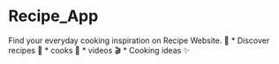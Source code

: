 # Recipe_App
Find your everyday cooking inspiration on Recipe Website. 🥣      * Discover recipes 🍙     * cooks 🥧     * videos 🎬     * Cooking ideas ✨
